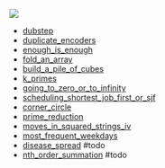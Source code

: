![](https://www.codewars.com/users/zs.matrix62/badges/large)

- [dubstep](./src/dubstep.rs)
- [duplicate_encoders](./src/duplicate_encoder.rs)
- [enough_is_enough](./src/enough_is_enough.rs)
- [fold_an_array](./src/fold_an_array.rs)
- [build_a_pile_of_cubes](./src/build_a_pile_of_cubes.rs)
- [k_primes](./src/k_primes.rs)
- [going_to_zero_or_to_infinity](./src/going_to_zero_or_to_infinity.rs)
- [scheduling_shortest_job_first_or_sjf](./src/scheduling_shortest_job_first_or_sjf.rs)
- [corner_circle](./src/corner_circle.rs)
- [prime_reduction](./src/prime_reduction.rs)
- [moves_in_squared_strings_iv](./src/moves_in_squared_strings_iv.rs)
- [most_frequent_weekdays](./src/most_frequent_weekdays.rs)
- [disease_spread](./src/disease_spread.rs) #todo
- [nth_order_summation](./src/nth_order_summation.rs) #todo